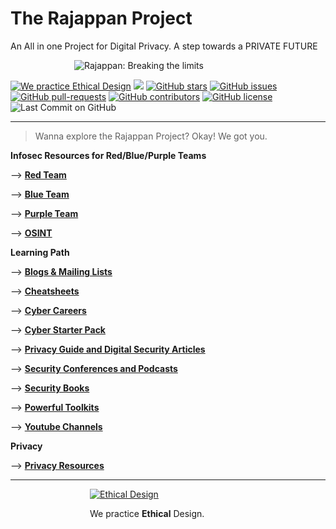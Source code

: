 # The Rajappan Project

An All in one Project for Digital Privacy. A step towards a PRIVATE FUTURE

<div style='display: block; width: 300px; margin-left: auto; margin-right: auto;'><img style='margin-left: auto; margin-right: auto; margin-bottom: 0; ' alt='Rajappan: Breaking the limits' src='https://user-images.githubusercontent.com/24914913/127732050-bd348cc2-5004-4640-a360-1458421128ab.png'> </div>

<a href='https://ind.ie/ethical-design'><img style='margin-left: auto; margin-right: auto;' alt='We practice Ethical Design' src='https://img.shields.io/badge/Ethical_Design-_▲_❤_-blue.svg'></a>
![](https://visitor-badge.laobi.icu/badge?page_id=kaiiyer.rajappan)
[![GitHub stars](https://img.shields.io/github/stars/kaiiyer/rajappan)](https://github.com/kaiiyer/rajappan/stargazers)
[![GitHub issues](https://img.shields.io/github/issues/kaiiyer/rajappan.svg)](https://GitHub.com/kaiiyer/rajappan/issues/)
[![GitHub pull-requests](https://img.shields.io/github/issues-pr/kaiiyer/rajappan.svg)](https://GitHub.com/kaiiyer/rajappan/pull/)
[![GitHub contributors](https://img.shields.io/github/contributors/kaiiyer/rajappan.svg)](https://GitHub.com/kaiiyer/rajappan/graphs/contributors/)
[![GitHub license](https://img.shields.io/github/license/kaiiyer/rajappan)](https://github.com/kaiiyer/rajappan/blob/master/LICENSE)
![Last Commit on GitHub](https://img.shields.io/github/last-commit/kaiiyer/rajappan.svg)

---------

>Wanna explore the Rajappan Project? Okay! We got you.

**Infosec Resources for Red/Blue/Purple Teams**

--> [**Red Team**](infosec/RedTeam)

--> [**Blue Team**](infosec/BlueTeam)

--> [**Purple Team**](infosec/PurpleTeam/README.md)

--> [**OSINT**](infosec/osint/README.md)

**Learning Path**

--> [**Blogs & Mailing Lists**](learning-path/blog.md)

--> [**Cheatsheets**](learning-path/cheatsheets.md)

--> [**Cyber Careers**](learning-path/career.md)

--> [**Cyber Starter Pack**](learning-path/starter-pack.md)

--> [**Privacy Guide and Digital Security Articles**](learning-path/guide-art.md)

--> [**Security Conferences and Podcasts**](learning-path/conf-pod.md)

--> [**Security Books**](learning-path/books.md)

--> [**Powerful Toolkits**](learning-path/toolkits.md)

--> [**Youtube Channels**](learning-path/video.md)

**Privacy**

--> [**Privacy Resources**](privacy/README.md)


---------

<div style='display: block; width: 250px; margin-left: auto; margin-right: auto;'><a href='https://ind.ie/ethical-design'><img style='margin-left: auto; margin-right: auto; margin-bottom: 0;' alt='Ethical Design' src='https://ind.ie/ethical-design/images/ethical-design-badge-tiny.svg'></a><p>We practice <strong>Ethical</strong> Design.</p></div>
